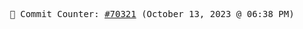 <p align="center">
    <samp>
        📮 Commit Counter: <a href="https://github.com/Javascript-void0/Javascript-void0/commits/main">#70321</a> (October 13, 2023 @ 06:38 PM)
    </samp>
</p>